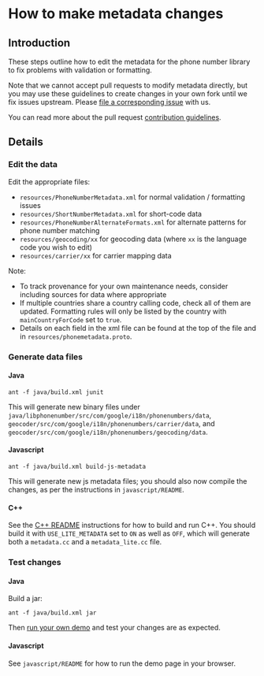 # How to make metadata changes

## Introduction

These steps outline how to edit the metadata for the phone number library to fix
problems with validation or formatting.

Note that we cannot accept pull requests to modify metadata directly, but you may
use these guidelines to create changes in your own fork until we fix issues
upstream. Please [file a corresponding issue](CONTRIBUTING.md#checklist-before-filing-an-issue)
with us.

You can read more about the pull request [contribution guidelines](CONTRIBUTING.md#pull-requests).

## Details

### Edit the data

Edit the appropriate files:

*   `resources/PhoneNumberMetadata.xml` for normal validation / formatting
    issues
*   `resources/ShortNumberMetadata.xml` for short-code data
*   `resources/PhoneNumberAlternateFormats.xml` for alternate patterns for phone
    number matching
*   `resources/geocoding/xx` for geocoding data (where `xx` is the language code
    you wish to edit)
*   `resources/carrier/xx` for carrier mapping data

Note:

*   To track provenance for your own maintenance needs, consider including
    sources for data where appropriate
*   If multiple countries share a country calling code, check all of them are
    updated. Formatting rules will only be listed by the country with
    `mainCountryForCode` set to `true`.
*   Details on each field in the xml file can be found at the top of the file
    and in `resources/phonemetadata.proto`.

### Generate data files

#### Java

```
ant -f java/build.xml junit
```

This will generate new binary files under
`java/libphonenumber/src/com/google/i18n/phonenumbers/data`,
`geocoder/src/com/google/i18n/phonenumbers/carrier/data`, and
`geocoder/src/com/google/i18n/phonenumbers/geocoding/data`.

#### Javascript

```
ant -f java/build.xml build-js-metadata
```

This will generate new js metadata files; you should also now compile the
changes, as per the instructions in `javascript/README`.

#### C++

See the [C++
README](http://github.com/googlei18n/libphonenumber/blob/master/cpp/README)
instructions for how to build and run C++. You should build it with
`USE_LITE_METADATA` set to `ON` as well as `OFF`, which will generate both a
`metadata.cc` and a `metadata_lite.cc` file.

### Test changes

#### Java

Build a jar:

```
ant -f java/build.xml jar
```

Then [run your own demo](run-java-demo.md) and test your changes are as
expected.

#### Javascript

See `javascript/README` for how to run the demo page in your browser.

